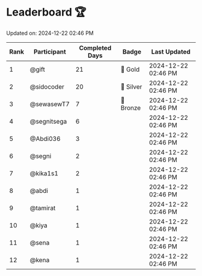 # Leaderboard 🏆

Updated on: 2024-12-22 02:46 PM

| Rank | Participant       | Completed Days | Badge      | Last Updated         |
|------|-------------------|----------------|------------|----------------------|
| 1    | @gift             | 21             | 🏅 Gold     | 2024-12-22 02:46 PM |
| 2    | @sidocoder        | 20             | 🥈 Silver   | 2024-12-22 02:46 PM |
| 3    | @sewasewT7        | 7              | 🥉 Bronze   | 2024-12-22 02:46 PM |
| 4    | @segnitsega       | 6              |            | 2024-12-22 02:46 PM |
| 5    | @Abdi036          | 3              |            | 2024-12-22 02:46 PM |
| 6    | @segni            | 2              |            | 2024-12-22 02:46 PM |
| 7    | @kika1s1          | 2              |            | 2024-12-22 02:46 PM |
| 8    | @abdi             | 1              |            | 2024-12-22 02:46 PM |
| 9    | @tamirat          | 1              |            | 2024-12-22 02:46 PM |
| 10   | @kiya             | 1              |            | 2024-12-22 02:46 PM |
| 11   | @sena             | 1              |            | 2024-12-22 02:46 PM |
| 12   | @kena             | 1              |            | 2024-12-22 02:46 PM |
